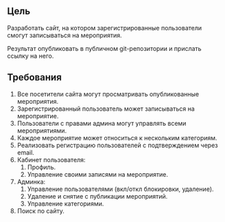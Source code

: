 ## Цель

Разработать сайт, на котором зарегистрированные пользователи смогут записываться на мероприятия.

Результат опубликовать в публичном git-репозитории и прислать ссылку на него.

## Требования

1. Все посетители сайта могут просматривать опубликованные мероприятия.
2. Зарегистрированный пользователь может записываться на мероприятие.
3. Пользователи с правами админа могут управлять всеми мероприятиями.
4. Каждое мероприятие может относиться к нескольким категориям.
5. Реализовать регистрацию пользователей с подтверждением через email.
6. Кабинет пользователя:
    1. Профиль.
    2. Управление своими записями на мероприятие.
7. Админка:
    1. Управление пользователями (вкл/откл блокировки, удаление).
    2. Удаление и снятие с публикации мероприятий.
    3. Управление категориями.
8. Поиск по сайту.
